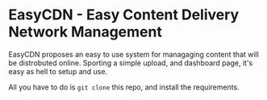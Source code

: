 # EasyCDN - Easy Content Delivery Network Management

EasyCDN proposes an easy to use system for managaging content that will be distrobuted online. Sporting a simple upload, and dashboard page, it's easy as hell to setup and use.
 
All you have to do is `git clone` this repo, and install the requirements.
